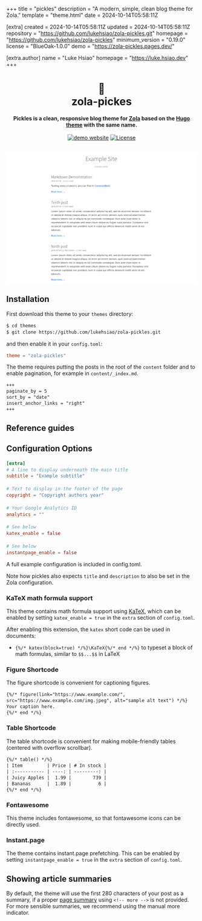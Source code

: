 
+++
title = "pickles"
description = "A modern, simple, clean blog theme for Zola."
template = "theme.html"
date = 2024-10-14T05:58:11Z

[extra]
created = 2024-10-14T05:58:11Z
updated = 2024-10-14T05:58:11Z
repository = "https://github.com/lukehsiao/zola-pickles.git"
homepage = "https://github.com/lukehsiao/zola-pickles"
minimum_version = "0.19.0"
license = "BlueOak-1.0.0"
demo = "https://zola-pickles.pages.dev/"

[extra.author]
name = "Luke Hsiao"
homepage = "https://luke.hsiao.dev"
+++        

<h1 align="center">
    🥒<br>
    zola-pickes
</h1>
<div align="center">
    <strong>Pickles is a clean, responsive blog theme for <a href="https://www.getzola.org/">Zola</a> based on the <a href="https://github.com/mismith0227/hugo_theme_pickles">Hugo theme</a> with the same name.</strong>
</div>
<br>
<div align="center">
  <a href="https://zola-pickles.pages.dev/">
    <img src="https://img.shields.io/badge/demo-website-forestgreen" alt="demo website"></a>
  <a href="https://github.com/lukehsiao/zola-pickles/blob/main/LICENSE">
    <img src="https://img.shields.io/badge/license-BlueOak--1.0.0-blue" alt="License">
  </a>
</div>
<br>

![pickles screenshot](https://github.com/lukehsiao/zola-pickles/blob/main/screenshot.png?raw=true)

## Installation
First download this theme to your `themes` directory:

```bash
$ cd themes
$ git clone https://github.com/lukehsiao/zola-pickles.git
```
and then enable it in your `config.toml`:

```toml
theme = "zola-pickles"
```

The theme requires putting the posts in the root of the `content` folder and to enable pagination, for example in `content/_index.md`.

```
+++
paginate_by = 5
sort_by = "date"
insert_anchor_links = "right"
+++
```

## Reference guides

## Configuration Options

```toml
[extra]
# A line to display underneath the main title
subtitle = "Example subtitle"

# Text to display in the footer of the page
copyright = "Copyright authors year"

# Your Google Analytics ID
analytics = ""

# See below
katex_enable = false

# See below
instantpage_enable = false
```

A full example configuration is included in config.toml.

Note how pickles also expects `title` and `description` to also be set in the Zola configuration.

### KaTeX math formula support

This theme contains math formula support using [KaTeX](https://katex.org/), which can be enabled by setting `katex_enable = true` in the `extra` section of `config.toml`.

After enabling this extension, the `katex` short code can be used in documents:
* `{%/* katex(block=true) */%}\KaTeX{%/* end */%}` to typeset a block of math formulas,
  similar to `$$...$$` in LaTeX

### Figure Shortcode

The figure shortcode is convenient for captioning figures.

```
{%/* figure(link="https://www.example.com/", src="https://www.example.com/img.jpeg", alt="sample alt text") */%}
Your caption here.
{%/* end */%}
```

### Table Shortcode

The table shortcode is convenient for making mobile-friendly tables (centered with overflow scrollbar).

```
{%/* table() */%}
| Item         | Price | # In stock |
| :----------- | ----: | ---------: |
| Juicy Apples |  1.99 |        739 |
| Bananas      |  1.89 |          6 |
{%/* end */%}
```

### Fontawesome

This theme includes fontawesome, so that fontawesome icons can be directly used.

### Instant.page

The theme contains instant.page prefetching. This can be enabled by setting `instantpage_enable = true` in the `extra` section of `config.toml`.

## Showing article summaries

By default, the theme will use the first 280 characters of your post as a summary, if a proper [page summary](https://www.getzola.org/documentation/content/page/#summary) using `<!-- more -->` is not provided.
For more sensible summaries, we recommend using the manual more indicator.

        